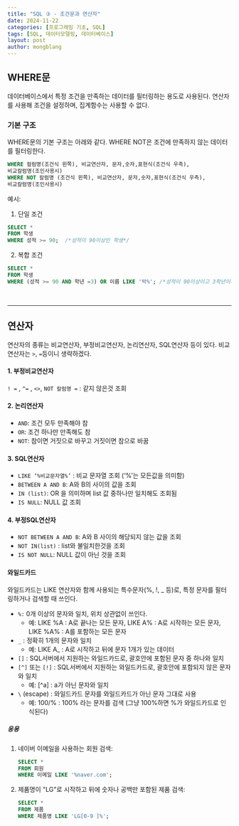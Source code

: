 ```yaml
---
title: "SQL ③ - 조건문과 연산자"
date: 2024-11-22 
categories: [프로그래밍 기초, SQL]
tags: [SQL, 데이터모델링, 데이터베이스]
layout: post
author: mongblang
---
```


## **WHERE문**   
데이터베이스에서 특정 조건을 만족하는 데이터를 필터링하는 용도로 사용된다. 연산자를 사용해 조건을 설정하며, 집계함수는 사용할 수 없다.  

### **기본 구조**  
WHERE문의 기본 구조는 아래와 같다. WHERE NOT은 조건에 만족하지 않는 데이터를 필터링한다.  

```sql
WHERE 컬럼명(조건식 왼쪽), 비교연산자, 문자,숫자,표현식(조건식 우측),
비교칼럼명(조인사용시)
WHERE NOT 칼럼명 (조건식 왼쪽), 비교연산자, 문자,숫자,표현식(조건식 우측),
비교칼럼명(조인사용시)
```

예시:  
1. 단일 조건  
```sql
SELECT *
FROM 학생
WHERE 성적 >= 90;  /*성적이 90이상인 학생*/
```

2. 복합 조건  
```sql
SELECT * 
FROM 학생
WHERE (성적 >= 90 AND 학년 =3) OR 이름 LIKE '박%'; /*성적이 90이상이고 3학년이거나 박씨인 학생*/
```  
&nbsp;  

---

## **연산자**   
연산자의 종류는 비교연산자, 부정비교연산자, 논리연산자, SQL연산자 등이 있다. 비교연산자는 `>`, `=`등이니 생략하겠다.  

#### **1. 부정비교연산자**
`! =` , `^=` , `<>`, `NOT 칼럼명 =` : 같지 않은것 조회  

#### **2. 논리연산자**
- `AND`: 조건 모두 만족해야 참
- `OR`: 조건 하나만 만족해도 참
- `NOT`: 참이면 거짓으로 바꾸고 거짓이면 참으로 바꿈  

#### **3. SQL연산자**  
- `LIKE ‘%비교문자열%’` : 비교 문자열 조회 (‘%’는 모든값을 의미함)
- `BETWEEN A AND B`: A와 B의 사이의 값을 조회
- `IN (list)`: OR 을 의미하며 list 값 중하나만 일치해도 조회됨
- `IS NULL`: NULL 값 조회

#### **4. 부정SQL연산자**  
- `NOT BETWEEN A AND B`: A와 B 사이의 해당되지 않는 값을 조회
- `NOT IN(list)` : list와 불일치한것을 조회
- `IS NOT NULL`: NULL 값이 아닌 것을 조회  

#### **와일드카드**
와일드카드는  LIKE 연산자와 함께 사용되는 특수문자(%, !, _ 등)로, 특정 문자를 필터링하거나 검색할 때 쓰인다.  
- `%:` 0개 이상의 문자와 일치, 위치 상관없이 쓰인다.
    - 예: LIKE %A : A로 끝나는 모든 문자, LIKE A% : A로 시작하는 모든 문자, LIKE %A% : A를 포함하는 모든 문자
- `_` : 정확히 1개의 문자와 일치 
    - 예: LIKE A_ : A로 시작하고 뒤에 문자 1개가 있는 데이터 
- `[]` : SQL서버에서 지원하는 와일드카드로, 괄호안에 포함된 문자 중 하나와 일치
- `[^]` 또는 `[!]` : SQL서버에서 지원하는 와일드카드로, 괄호안에 포함되지 않은 문자와 일치
    - 예: [^a] : a가 아닌 문자와 일치
- `\` (escape) : 와일드카드 문자를 와일드카드가 아닌 문자 그대로 사용 
    - 예: 100/% : 100% 라는 문자를 검색 (그냥 100%하면 %가 와일드카드로 인식된다)  

##### 응용
1. 네이버 이메일을 사용하는 회원 검색: 

    ```sql
    SELECT *
    FROM 회원
    WHERE 이메일 LIKE '%naver.com';
    ```

2. 제품명이 "LG"로 시작하고 뒤에 숫자나 공백만 포함된 제품 검색:  

    ```sql
    SELECT *
    FROM 제품
    WHERE 제품명 LIKE 'LG[0-9 ]%';
    ```

&nbsp;  
&nbsp;  
